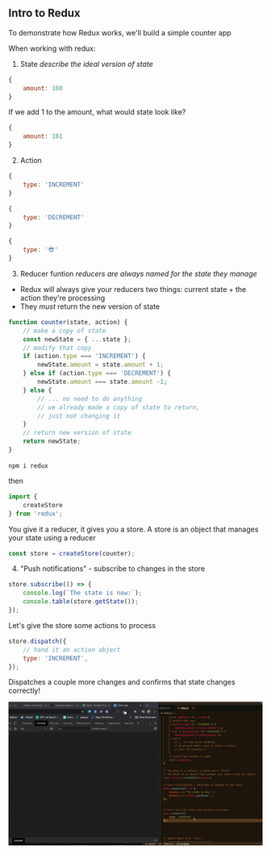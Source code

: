## Intro to Redux

To demonstrate how Redux works, we'll build a simple counter app

When working with redux:
1. State *describe the ideal version of state*

```javascript
{
    amount: 100
}
```

If we  add 1 to the amount, what would state look like?

```javascript
{
    amount: 101
}
```

2. Action 


```javascript
{
    type: 'INCREMENT'
}
```

```javascript
{
    type: 'DECREMENT'
}
```

```javascript
{
    type: '😎'
}
```


3. Reducer funtion *reducers are always named for the state they manage*
- Redux will always give your reducers two things: current state + the action they're processing
- They *must* return the new version of state 

```javascript
function counter(state, action) {
    // make a copy of state 
    const newState = { ...state };
    // modify that copy 
    if (action.type === 'INCREMENT') {
        newState.amount = state.amount + 1;
    } else if (action.type === 'DECREMENT') {
        newState.amount === state.amount -1;
    } else {
        // ... no need to do anything 
        // we already made a copy of state to return, 
        // just not changing it 
    }
    // return new version of state 
    return newState;
}
```

```npm i redux```

then 

```javascript 
import {
    createStore
} from 'redux';
```


You give it a reducer, it gives you a store. A store is an object that manages your state using a reducer 

```javascript 
const store = createStore(counter); 
```
4. "Push notifications" - subscribe to changes in the store 
```javascript
store.subscribe(() => {
    console.log(`The state is now:`);
    console.table(store.getState());
}); 
```

Let's give the store some actions to process 
```javascript
store.dispatch({
    // hand it an action object
    type: 'INCREMENT', 
});
```

Dispatches a couple more changes and confirms that state changes correctly!

![DEMO](Kapture-2020-02-11-at-17.13.43.gif)





